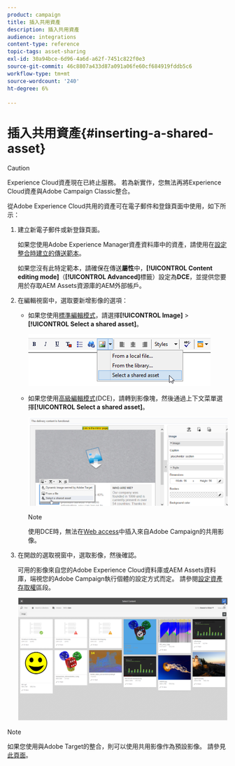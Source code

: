 ```yaml
---
product: campaign
title: 插入共用資產
description: 插入共用資產
audience: integrations
content-type: reference
topic-tags: asset-sharing
exl-id: 30a94bce-6d96-4a6d-a62f-7451c822f0e3
source-git-commit: 46c8807a433d87a091a06fe60cf684919fddb5c6
workflow-type: tm+mt
source-wordcount: '240'
ht-degree: 6%

---
```


# 插入共用資產{#inserting-a-shared-asset}

>[!CAUTION]
>
> Experience Cloud資產現在已終止服務。 若為新實作，您無法再將Experience Cloud資產與Adobe Campaign Classic整合。

從Adobe Experience Cloud共用的資產可在電子郵件和登錄頁面中使用，如下所示：

1. 建立新電子郵件或新登錄頁面。

   如果您使用Adobe Experience Manager資產資料庫中的資產，請使用在[設定整合時建立的傳送範本](../../integrations/using/configuring-access-to-assets.md#integrating-with-aem-assets)。

   如果您沒有此特定範本，請確保在傳送&#x200B;**屬性**&#x200B;中，**[!UICONTROL Content editing mode]**（**[!UICONTROL Advanced]**&#x200B;標籤）設定為&#x200B;**DCE**，並提供您要用於存取AEM Assets資源庫的AEM外部帳戶。

1. 在編輯視窗中，選取要新增影像的選項：

   * 如果您使用[標準編輯模式](../../delivery/using/defining-the-email-content.md#adding-images)，請選擇&#x200B;**[!UICONTROL Image]** > **[!UICONTROL Select a shared asset]**。

      ![](assets/dam_insert_image_standard.png)

   * 如果您使用[高級編輯模式](../../web/using/about-campaign-html-editor.md)(DCE)，請轉到影像塊，然後通過上下文菜單選擇&#x200B;**[!UICONTROL Select a shared asset]**。

      ![](assets/dam_insert_image_dce.png)

      >[!NOTE]
      >
      >使用DCE時，無法在[Web access](../../platform/using/adobe-campaign-workspace.md#console-and-web-access)中插入來自Adobe Campaign的共用影像。

1. 在開啟的選取視窗中，選取影像，然後確認。

   可用的影像來自您的Adobe Experience Cloud資料庫或AEM Assets資料庫，端視您的Adobe Campaign執行個體的設定方式而定。 請參閱[設定資產存取權](../../integrations/using/configuring-access-to-assets.md)區段。

   ![](assets/dam_shared_image_selection.png)

>[!NOTE]
>
>如果您使用與Adobe Target的整合，則可以使用共用影像作為預設影像。 請參見[此頁面](../../integrations/using/integrating-with-adobe-target.md)。
